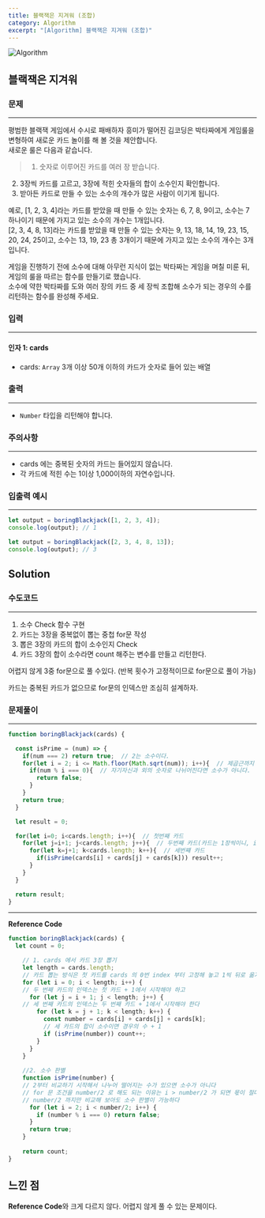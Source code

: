 ```yaml
---
title: 블랙잭은 지겨워 (조합)
category: Algorithm
excerpt: "[Algorithm] 블랙잭은 지겨워 (조합)"
---
```


![Algorithm](https://user-images.githubusercontent.com/83164003/131701318-f0ff36c4-1fcc-4f21-b978-18a9d8ec3386.jpg)
## 블랙잭은 지겨워
### 문제
---
평범한 블랙잭 게임에서 수시로 패배하자 흥미가 떨어진 김코딩은 박타짜에게 게임룰을 변형하여 새로운 카드 놀이를 해 볼 것을 제안합니다.<br>
새로운 룰은 다음과 같습니다.

> 1. 숫자로 이루어진 카드를 여러 장 받습니다.<br>
2. 3장씩 카드를 고르고, 3장에 적힌 숫자들의 합이 소수인지 확인합니다.<br>
3. 받아든 카드로 만들 수 있는 소수의 개수가 많은 사람이 이기게 됩니다.

예로, [1, 2, 3, 4]라는 카드를 받았을 때 만들 수 있는 숫자는 6, 7, 8, 9이고, 소수는 7 하나이기 때문에 가지고 있는 소수의 개수는 1개입니다.<br>
[2, 3, 4, 8, 13]라는 카드를 받았을 때 만들 수 있는 숫자는 9, 13, 18, 14, 19, 23, 15, 20, 24, 25이고, 소수는 13, 19, 23 총 3개이기 때문에 가지고 있는 소수의 개수는 3개입니다.

게임을 진행하기 전에 소수에 대해 아무런 지식이 없는 박타짜는 게임을 며칠 미룬 뒤, 게임의 룰을 따르는 함수를 만들기로 했습니다.<br>
소수에 약한 박타짜를 도와 여러 장의 카드 중 세 장씩 조합해 소수가 되는 경우의 수를 리턴하는 함수를 완성해 주세요.

### 입력
---
#### 인자 1: cards
- cards: `Array` 3개 이상 50개 이하의 카드가 숫자로 들어 있는 배열

### 출력
---
- `Number` 타입을 리턴해야 합니다.

### 주의사항
---
- cards 에는 중복된 숫자의 카드는 들어있지 않습니다.
- 각 카드에 적힌 수는 1이상 1,000이하의 자연수입니다.

### 입출력 예시
---
```javascript
let output = boringBlackjack([1, 2, 3, 4]);
console.log(output); // 1

let output = boringBlackjack([2, 3, 4, 8, 13]);
console.log(output); // 3
```

## Solution
### 수도코드
---

1. 소수 Check 함수 구현
2. 카드는 3장을 중복없이 뽑는 중첩 for문 작성
3. 뽑은 3장의 카드의 합이 소수인지 Check
4. 카드 3장의 합이 소수라면 count 해주는 변수를 만들고 리턴한다. 

어렵지 않게 3중 for문으로 풀 수있다. (반복 횟수가 고정적이므로 for문으로 풀이 가능)

카드는 중복된 카드가 없으므로 for문의 인덱스만 조심히 설계하자.

### 문제풀이 
---
```javascript
function boringBlackjack(cards) {

  const isPrime = (num) => {
    if(num === 2) return true;  // 2는 소수이다.
    for(let i = 2; i <= Math.floor(Math.sqrt(num)); i++){  // 제곱근까지 판별해도 된다
      if(num % i === 0){  // 자기자신과 외의 숫자로 나뉘어진다면 소수가 아니다.
        return false; 
      }
    }
    return true;
  }

  let result = 0;

  for(let i=0; i<cards.length; i++){  // 첫번째 카드
    for(let j=i+1; j<cards.length; j++){  // 두번째 카드(카드는 1장씩이니, i+1이 시작 인덱스이다.)
      for(let k=j+1; k<cards.length; k++){  // 세번쨰 카드
        if(isPrime(cards[i] + cards[j] + cards[k])) result++;
      }
    }
  }

  return result;
}

```
--- 

**Reference Code**
```javascript
function boringBlackjack(cards) {
  let count = 0;

    // 1. cards 에서 카드 3장 뽑기
    let length = cards.length;
    // 카드 뽑는 방식은 첫 카드를 cards 의 0번 index 부터 고정해 놓고 1씩 뒤로 옮겨간다
    for (let i = 0; i < length; i++) {
    // 두 번째 카드의 인덱스는 첫 카드 + 1에서 시작해야 하고
      for (let j = i + 1; j < length; j++) {
    // 세 번째 카드의 인덱스는 두 번째 카드 + 1에서 시작해야 한다 
        for (let k = j + 1; k < length; k++) {
          const number = cards[i] + cards[j] + cards[k];
          // 세 카드의 합이 소수이면 경우의 수 + 1
          if (isPrime(number)) count++;
        }
      }
    }
  
    //2. 소수 판별
    function isPrime(number) {
    // 2부터 비교하기 시작해서 나누어 떨어지는 수가 있으면 소수가 아니다
    // for 문 조건을 number/2 로 해도 되는 이유는 i > number/2 가 되면 몫이 절대 0이 될수 없기 때문에
    // number/2 까지만 비교해 보아도 소수 판별이 가능하다
      for (let i = 2; i < number/2; i++) {
        if (number % i === 0) return false;
      }
      return true;
    }
  
    return count;
}
```

## 느낀 점

**Reference Code**와 크게 다르지 않다. 어렵지 않게 풀 수 있는 문제이다.
